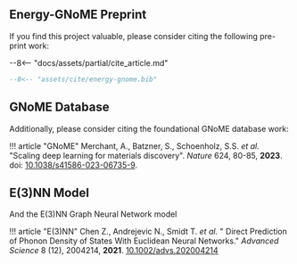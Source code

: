 ## Energy-GNoME Preprint

If you find this project valuable, please consider citing the following pre-print work:

--8<-- "docs/assets/partial/cite_article.md"

``` bibtex title="energy-gnome.bib"
--8<-- "assets/cite/energy-gnome.bib"
```

## GNoME Database

Additionally, please consider citing the foundational GNoME database work:

!!! article "GNoME"
    Merchant, A., Batzner, S., Schoenholz, S.S. *et al.* "Scaling deep learning for materials discovery". *Nature* 624, 80-85, **2023**. doi: [10.1038/s41586-023-06735-9](https://doi.org/10.1038/s41586-023-06735-9).

## E(3)NN Model

And the E(3)NN Graph Neural Network model

!!! article "E(3)NN"
    Chen Z., Andrejevic N., Smidt T. *et al.* " Direct Prediction of Phonon Density of States With Euclidean Neural Networks." *Advanced Science* 8 (12), 2004214, **2021**. [10.1002/advs.202004214](https://doi.org/10.1002/advs.202004214)

